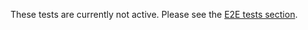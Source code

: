 <!-- Start Positron -->
<!-- If you are seeking the original Vscode README go here: https://github.com/microsoft/vscode/tree/main/test/smoke -->

These tests are currently not active. Please see the [E2E tests section](https://github.com/posit-dev/positron/blob/main/test/e2e/README.md).

<!-- End Positron -->
